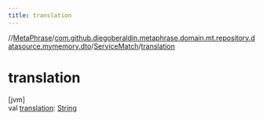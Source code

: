 ```yaml
---
title: translation
---
```

//[MetaPhrase](../../../index.html)/[com.github.diegoberaldin.metaphrase.domain.mt.repository.datasource.mymemory.dto](../index.html)/[ServiceMatch](index.html)/[translation](translation.html)



# translation



[jvm]\
val [translation](translation.html): [String](https://kotlinlang.org/api/latest/jvm/stdlib/kotlin/-string/index.html)




